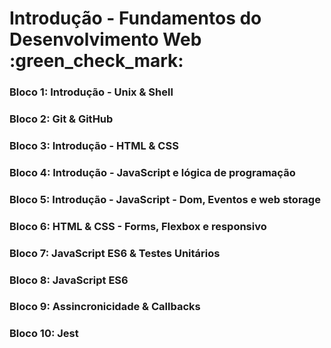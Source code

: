 # Introdução - Fundamentos do Desenvolvimento Web :green_check_mark:

### Bloco 1: Introdução - Unix & Shell
### Bloco 2: Git & GitHub
### Bloco 3: Introdução - HTML & CSS
### Bloco 4: Introdução - JavaScript e lógica de programação
### Bloco 5: Introdução - JavaScript - Dom, Eventos e web storage
### Bloco 6: HTML & CSS - Forms, Flexbox e responsivo
### Bloco 7: JavaScript ES6 & Testes Unitários
### Bloco 8: JavaScript ES6
### Bloco 9: Assincronicidade & Callbacks
### Bloco 10: Jest

